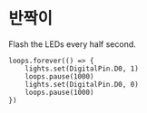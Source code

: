 # 반짝이

Flash the LEDs every half second.

```blocks
loops.forever(() => {
    lights.set(DigitalPin.D0, 1)
    loops.pause(1000)
    lights.set(DigitalPin.D0, 0)
    loops.pause(1000)
})
```